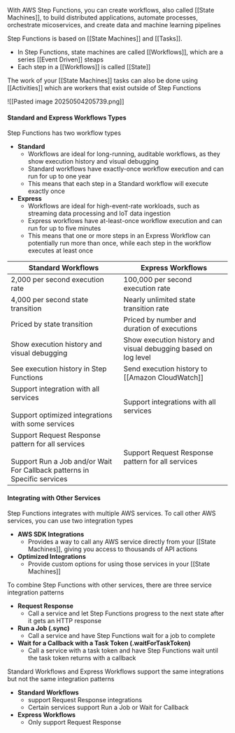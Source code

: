 With AWS Step Functions, you can create workflows, also called [[State Machines]], to build distributed applications, automate processes, orchestrate micoservices, and create data and machine learning pipelines

Step Functions is based on [[State Machines]] and [[Tasks]]. 
- In Step Functions, state machines are called [[Workflows]], which are a series [[Event Driven]] steaps
- Each step in a [[Workflows]] is called [[State]]

The work of your [[State Machines]] tasks can also be done using [[Activities]] which are workers that exist outside of Step Functions

![[Pasted image 20250504205739.png]]
#### Standard and Express Workflows Types
Step Functions has two workflow types
- **Standard**
	- Workflows are ideal for long-running, auditable workflows, as they show execution history and visual debugging
	- Standard workflows have exactly-once workflow execution and can run for up to one year
	- This means that each step in a Standard workflow will execute exactly once
- **Express**
	- Workflows are ideal for high-event-rate workloads, such as streaming data processing and IoT data ingestion
	- Express workflows have at-least-once workflow execution and can run for up to five minutes
	- This means that one or more steps in an Express Workflow can potentially run more than once, while each step in the workflow executes at least once


| Standard Workflows                                                                                                                | Express Workflows                                              |
| --------------------------------------------------------------------------------------------------------------------------------- | -------------------------------------------------------------- |
| 2,000 per second execution rate                                                                                                   | 100,000 per second execution rate                              |
| 4,000 per second state transition                                                                                                 | Nearly unlimited state transition rate                         |
| Priced by state transition                                                                                                        | Priced by number and duration of executions                    |
| Show execution history and visual debugging                                                                                       | Show execution history and visual debugging based on log level |
| See execution history in Step Functions                                                                                           | Send execution history to [[Amazon CloudWatch]]                |
| Support integration with all services<br><br>Support optimized integrations with some services                                    | Support integrations with all services                         |
| Support Request Response pattern for all services<br><br>Support Run a Job and/or Wait For Callback patterns in Specific services | Support Request Response pattern for all services              |
#### Integrating with Other Services
Step Functions integrates with multiple AWS services. To call other AWS services, you can use two integration types
- **AWS SDK Integrations**
	- Provides a way to call any AWS service directly from your [[State Machines]], giving you access to thousands of API actions
- **Optimized Integrations**
	- Provide custom options for using those services in your [[State Machines]]

To combine Step Functions with other services, there are three service integration patterns
- **Request Response**
	- Call a service and let Step Functions progress to the next state after it gets an HTTP response
- **Run a Job (.sync)**
	- Call a service and have Step Functions wait for a job to complete
- **Wait for a Callback with a Task Token (.waitForTaskToken)**
	- Call a service with a task token and have Step Functions wait until the task token returns with a callback

Standard Workflows and Express Workflows support the same integrations but not the same integration patterns
- **Standard Workflows**
	- support Request Response integrations
	- Certain services support Run a Job or Wait for Callback
- **Express Workflows**
	- Only support Request Response